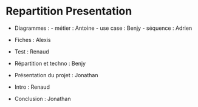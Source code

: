 Repartition Presentation
========================

- Diagrammes : - métier   : Antoine
               - use case : Benjy
	       - séquence : Adrien

- Fiches : Alexis

- Test : Renaud

- Répartition et techno : Benjy

- Présentation du projet : Jonathan

- Intro : Renaud

- Conclusion : Jonathan
